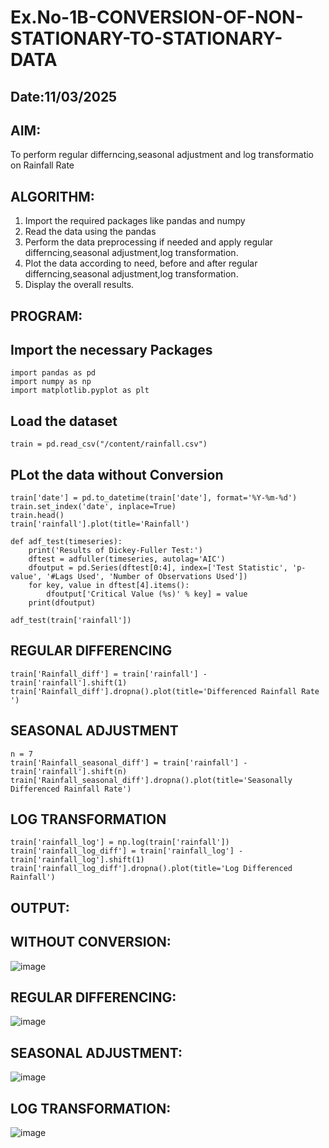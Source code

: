 # Ex.No-1B-CONVERSION-OF-NON-STATIONARY-TO-STATIONARY-DATA

## Date:11/03/2025

## AIM:
To perform regular differncing,seasonal adjustment and log transformatio on Rainfall Rate

## ALGORITHM:

1. Import the required packages like pandas and numpy
2. Read the data using the pandas
3. Perform the data preprocessing if needed and apply regular differncing,seasonal
adjustment,log transformation.
4. Plot the data according to need, before and after regular differncing,seasonal adjustment,log
transformation.
5. Display the overall results.

## PROGRAM:

## Import the necessary Packages
```
import pandas as pd
import numpy as np
import matplotlib.pyplot as plt
```
## Load the dataset
```
train = pd.read_csv("/content/rainfall.csv")
```
## PLot the data without Conversion
```
train['date'] = pd.to_datetime(train['date'], format='%Y-%m-%d')  
train.set_index('date', inplace=True)  
train.head()
train['rainfall'].plot(title='Rainfall') 

def adf_test(timeseries):
    print('Results of Dickey-Fuller Test:')
    dftest = adfuller(timeseries, autolag='AIC')
    dfoutput = pd.Series(dftest[0:4], index=['Test Statistic', 'p-value', '#Lags Used', 'Number of Observations Used'])
    for key, value in dftest[4].items():
        dfoutput['Critical Value (%s)' % key] = value
    print(dfoutput)

adf_test(train['rainfall'])
```

## REGULAR DIFFERENCING
```
train['Rainfall_diff'] = train['rainfall'] - train['rainfall'].shift(1) 
train['Rainfall_diff'].dropna().plot(title='Differenced Rainfall Rate ')
```

## SEASONAL ADJUSTMENT
```
n = 7
train['Rainfall_seasonal_diff'] = train['rainfall'] - train['rainfall'].shift(n) 
train['Rainfall_seasonal_diff'].dropna().plot(title='Seasonally Differenced Rainfall Rate')
```

## LOG TRANSFORMATION
```
train['rainfall_log'] = np.log(train['rainfall'])
train['rainfall_log_diff'] = train['rainfall_log'] - train['rainfall_log'].shift(1)
train['rainfall_log_diff'].dropna().plot(title='Log Differenced Rainfall')
```

## OUTPUT:

## WITHOUT CONVERSION:
![image](https://github.com/user-attachments/assets/9db1674e-ae60-466e-8c76-f9d9aec0966c)

## REGULAR DIFFERENCING:
![image](https://github.com/user-attachments/assets/2d1f53e7-a0f0-49b5-b2d8-62811a4335b6)

## SEASONAL ADJUSTMENT:
![image](https://github.com/user-attachments/assets/05a20b09-b033-48bb-9100-76382d02b587)

## LOG TRANSFORMATION:
![image](https://github.com/user-attachments/assets/d611b06d-2cd7-4d32-9555-93ed8fffb83c)

